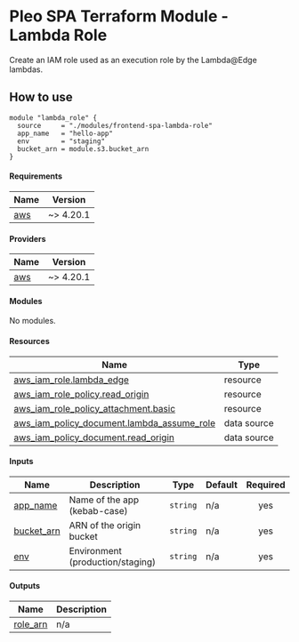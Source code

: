 # Pleo SPA Terraform Module - Lambda Role

Create an IAM role used as an execution role by the Lambda@Edge lambdas.

## How to use

```hcl
module "lambda_role" {
  source     = "./modules/frontend-spa-lambda-role"
  app_name   = "hello-app"
  env        = "staging"
  bucket_arn = module.s3.bucket_arn
}
```

<!-- BEGIN_TF_DOCS -->
#### Requirements

| Name | Version |
|------|---------|
| <a name="requirement_aws"></a> [aws](#requirement\_aws) | ~> 4.20.1 |

#### Providers

| Name | Version |
|------|---------|
| <a name="provider_aws"></a> [aws](#provider\_aws) | ~> 4.20.1 |

#### Modules

No modules.

#### Resources

| Name | Type |
|------|------|
| [aws_iam_role.lambda_edge](https://registry.terraform.io/providers/hashicorp/aws/latest/docs/resources/iam_role) | resource |
| [aws_iam_role_policy.read_origin](https://registry.terraform.io/providers/hashicorp/aws/latest/docs/resources/iam_role_policy) | resource |
| [aws_iam_role_policy_attachment.basic](https://registry.terraform.io/providers/hashicorp/aws/latest/docs/resources/iam_role_policy_attachment) | resource |
| [aws_iam_policy_document.lambda_assume_role](https://registry.terraform.io/providers/hashicorp/aws/latest/docs/data-sources/iam_policy_document) | data source |
| [aws_iam_policy_document.read_origin](https://registry.terraform.io/providers/hashicorp/aws/latest/docs/data-sources/iam_policy_document) | data source |

#### Inputs

| Name | Description | Type | Default | Required |
|------|-------------|------|---------|:--------:|
| <a name="input_app_name"></a> [app\_name](#input\_app\_name) | Name of the app (kebab-case) | `string` | n/a | yes |
| <a name="input_bucket_arn"></a> [bucket\_arn](#input\_bucket\_arn) | ARN of the origin bucket | `string` | n/a | yes |
| <a name="input_env"></a> [env](#input\_env) | Environment (production/staging) | `string` | n/a | yes |

#### Outputs

| Name | Description |
|------|-------------|
| <a name="output_role_arn"></a> [role\_arn](#output\_role\_arn) | n/a |
<!-- END_TF_DOCS -->
